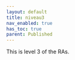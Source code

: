 ```yaml
---
layout: default
title: niveau3
nav_enabled: true
has_toc: true
parent: Published
---
```

This is level 3 of the RAs.
